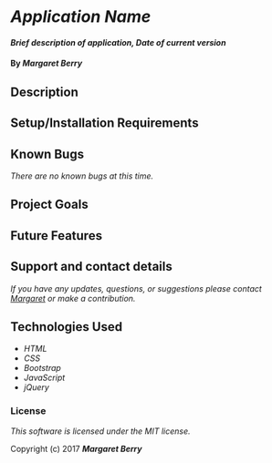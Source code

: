 # _Application Name_

#### _Brief description of application, Date of current version_

#### By _**Margaret Berry**_

## Description

## Setup/Installation Requirements

## Known Bugs
_There are no known bugs at this time._

## Project Goals

## Future Features

## Support and contact details
_If you have any updates, questions, or suggestions please contact [Margaret] or make a contribution._

[Margaret]: mailto:codeberry1@gmail.com

## Technologies Used
* _HTML_
* _CSS_
* _Bootstrap_
* _JavaScript_
* _jQuery_

### License

*This software is licensed under the MIT license.*

Copyright (c) 2017 **_Margaret Berry_**
